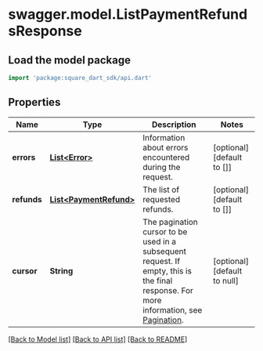 # swagger.model.ListPaymentRefundsResponse

## Load the model package
```dart
import 'package:square_dart_sdk/api.dart'
```

## Properties
Name | Type | Description | Notes
------------ | ------------- | ------------- | -------------
**errors** | [**List&lt;Error&gt;**](Error.md) | Information about errors encountered during the request. | [optional] [default to []]
**refunds** | [**List&lt;PaymentRefund&gt;**](PaymentRefund.md) | The list of requested refunds. | [optional] [default to []]
**cursor** | **String** | The pagination cursor to be used in a subsequent request. If empty, this is the final response.  For more information, see [Pagination](https://developer.squareup.com/docs/build-basics/common-api-patterns/pagination). | [optional] [default to null]

[[Back to Model list]](../README.md#documentation-for-models) [[Back to API list]](../README.md#documentation-for-api-endpoints) [[Back to README]](../README.md)

